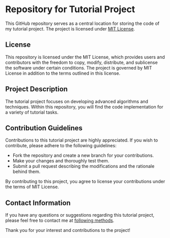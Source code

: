 # Repository for Tutorial Project

This GitHub repository serves as a central location for storing the code of my tutorial project. The project is licensed under [MIT License](LICENSE).

## License

This repository is licensed under the MIT License, which provides users and contributors with the freedom to copy, modify, distribute, and sublicense the software under certain conditions. The project is governed by MIT License in addition to the terms outlined in this license.

## Project Description

The tutorial project focuses on developing advanced algorithms and techniques. Within this repository, you will find the code implementation for a variety of tutorial tasks.

## Contribution Guidelines

Contributions to this tutorial project are highly appreciated. If you wish to contribute, please adhere to the following guidelines:

- Fork the repository and create a new branch for your contributions.
- Make your changes and thoroughly test them.
- Submit a pull request describing the modifications and the rationale behind them.

By contributing to this project, you agree to license your contributions under the terms of MIT License.

## Contact Information

If you have any questions or suggestions regarding this tutorial project, please feel free to contact me at [following methods](https://github.com/dev1virtuoso/Documentation/blob/main/dev1virtuoso/Attachment/dev1virtuoso/carson-wu.md).

Thank you for your interest and contributions to the project!
